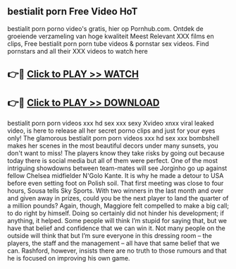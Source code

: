 ## bestialit porn Free Video HoT 

bestialit porn porno video's gratis, hier op Pornhub.com. Ontdek de groeiende verzameling van hoge kwaliteit Meest Relevant XXX films en clips,
Free bestialit porn porn tube videos & pornstar sex videos. Find pornstars and all their XXX videos to watch here


## 👉🔴 [Click to PLAY >> WATCH](http://us.freeplayer.one?title=bestialit_porn&ref=16D)

## 👉🔴 [Click to PLAY >> DOWNLOAD](http://us.freeplayer.one?title=bestialit_porn&ref=16D)


bestialit porn porn videos xxx hd sex xxx sexy Xvideo xnxx viral leaked video, is here to release all her secret porno clips and just for your eyes only! The glamorous bestialit porn porn videos xxx hd sex xxx bombshell makes her scenes in the most beautiful decors under many sunsets, you don't want to miss! The players know they take risks by going out because today there is social media but all of them were perfect. One of the most intriguing showdowns between team-mates will see Jorginho go up against fellow Chelsea midfielder N'Golo Kante. It is why he made a detour to USA before even setting foot on Polish soil. That first meeting was close to four hours, Sousa tells Sky Sports. With two winners in the last month and over and given away in prizes, could you be the next player to land the quarter of a million pounds? Again, though, Maggiore felt compelled to make a big call; to do right by himself. Doing so certainly did not hinder his development; if anything, it helped. Some people will think I’m stupid for saying that, but we have that belief and confidence that we can win it. Not many people on the outside will think that but I’m sure everyone in this dressing room – the players, the staff and the management – all have that same belief that we can. Rashford, however, insists there are no truth to those rumours and that he is focused on improving his own game.